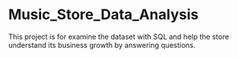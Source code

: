 # Music_Store_Data_Analysis
This project is for examine the dataset with SQL and help the store understand its business growth by answering questions.
